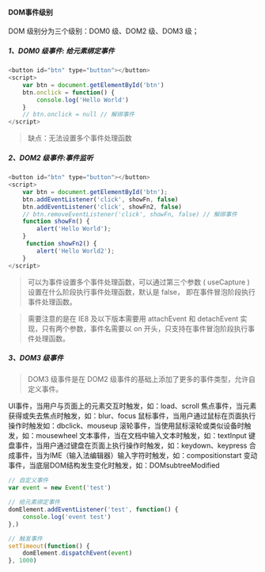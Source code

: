 #### DOM事件级别

DOM 级别分为三个级别：DOM0 级、DOM2 级、DOM3 级；

##### 1、DOM0 级事件: 给元素绑定事件

```js
<button id="btn" type="button"></button>
<script>
    var btn = document.getElementById('btn')
    btn.onclick = function() {
        console.log('Hello World')
    }
    // btn.onclick = null // 解绑事件
</script>
```
>缺点：无法设置多个事件处理函数

##### 2、DOM2 级事件:事件监听

```js
<button id="btn" type="button"></button>
<script>
    var btn = document.getElementById('btn');    
    btn.addEventListener('click', showFn, false)
    btn.addEventListener('click', showFn2, false)
    // btn.removeEventListener('click', showFn, false) // 解绑事件 
    function showFn() {
        alert('Hello World');
    }
     function showFn2() {
        alert('Hello World2');
    } 
</script>
```

>可以为事件设置多个事件处理函数，可以通过第三个参数 ( useCapture ) 设置在什么阶段执行事件处理函数，默认是 false， 即在事件冒泡阶段执行事件处理函数。

> 需要注意的是在 IE8 及以下版本需要用 attachEvent 和 detachEvent 实现，只有两个参数，事件名需要以 on 开头，只支持在事件冒泡阶段执行事件处理函数。

##### 3、DOM3 级事件

> DOM3 级事件是在 DOM2 级事件的基础上添加了更多的事件类型，允许自定义事件。

UI事件，当用户与页面上的元素交互时触发，如：load、scroll
焦点事件，当元素获得或失去焦点时触发，如：blur、focus
鼠标事件，当用户通过鼠标在页面执行操作时触发如：dbclick、mouseup
滚轮事件，当使用鼠标滚轮或类似设备时触发，如：mousewheel
文本事件，当在文档中输入文本时触发，如：textInput
键盘事件，当用户通过键盘在页面上执行操作时触发，如：keydown、keypress
合成事件，当为IME（输入法编辑器）输入字符时触发，如：compositionstart
变动事件，当底层DOM结构发生变化时触发，如：DOMsubtreeModified

```js
// 自定义事件
var event = new Event('test')

// 给元素绑定事件
domElement.addEventListener('test', function() {
    console.log('event test')
},)

// 触发事件
setTimeout(function() {
    domElement.dispatchEvent(event)
}, 1000)
```

